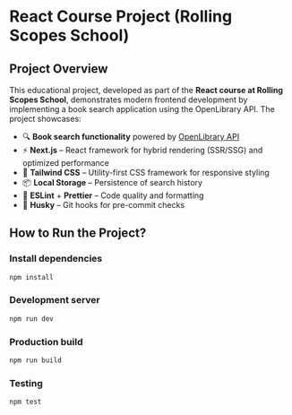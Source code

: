# **React Course Project (Rolling Scopes School)**

## **Project Overview**

This educational project, developed as part of the **React course at Rolling Scopes School**, demonstrates modern frontend development by implementing a book search application using the OpenLibrary API. The project showcases:

- 🔍 **Book search functionality** powered by [OpenLibrary API](https://openlibrary.org)
- ⚡ **Next.js** – React framework for hybrid rendering (SSR/SSG) and optimized performance
- 🎨 **Tailwind CSS** – Utility-first CSS framework for responsive styling
- 📦 **Local Storage** – Persistence of search history
- 🧹 **ESLint** + **Prettier** – Code quality and formatting
- 🐶 **Husky** – Git hooks for pre-commit checks

## **How to Run the Project?**

### **Install dependencies**

```bash
npm install
```

### **Development server**

```bash
npm run dev
```

### **Production build**

```bash
npm run build
```

### **Testing**

```bash
npm test
```
